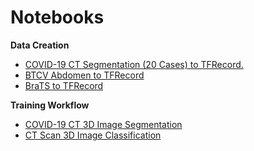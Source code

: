 # Notebooks

**Data Creation**
- [COVID-19 CT Segmentation (20 Cases) to TFRecord.](https://www.kaggle.com/code/ipythonx/generate-3d-nii-to-tfrecord-dataset) 
- [BTCV Abdomen to TFRecord](https://www.kaggle.com/code/ipythonx/abdomen-nii-to-tfrecord)
- [BraTS to TFRecord](https://www.kaggle.com/code/ipythonx/brats-nii-to-tfrecord)

**Training Workflow**
- [COVID-19 CT 3D Image Segmentation](covid19.ct.segment.ipynb)
- [CT Scan 3D Image Classification](https://www.kaggle.com/code/ipythonx/medicai-3d-image-classification)